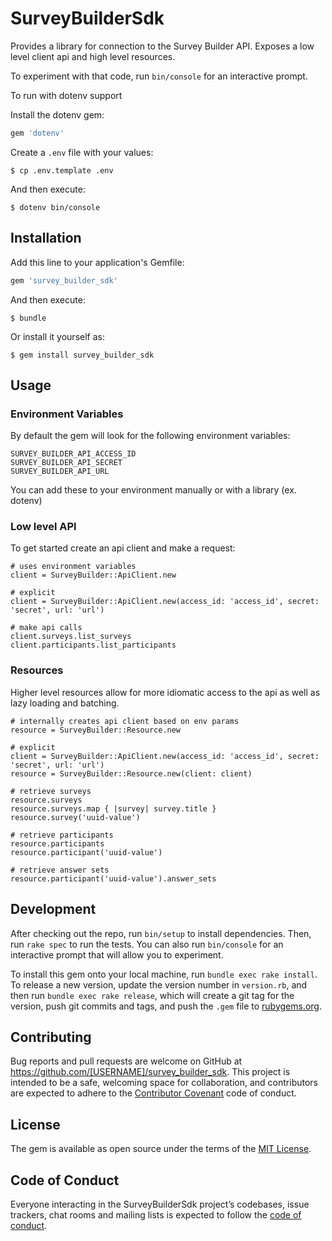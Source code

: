 # SurveyBuilderSdk

Provides a library for connection to the Survey Builder API. Exposes a low level client api and high level resources.

To experiment with that code, run `bin/console` for an interactive prompt.

To run with dotenv support

Install the dotenv gem:

```ruby
gem 'dotenv'
```

Create a `.env` file with your values:

    $ cp .env.template .env

And then execute:

    $ dotenv bin/console

## Installation

Add this line to your application's Gemfile:

```ruby
gem 'survey_builder_sdk'
```

And then execute:

    $ bundle

Or install it yourself as:

    $ gem install survey_builder_sdk

## Usage

### Environment Variables
By default the gem will look for the following environment variables:
```
SURVEY_BUILDER_API_ACCESS_ID
SURVEY_BUILDER_API_SECRET
SURVEY_BUILDER_API_URL
```

You can add these to your environment manually or with a library (ex. dotenv)

### Low level API

To get started create an api client and make a request:

```
# uses environment variables
client = SurveyBuilder::ApiClient.new

# explicit
client = SurveyBuilder::ApiClient.new(access_id: 'access_id', secret: 'secret', url: 'url')

# make api calls
client.surveys.list_surveys
client.participants.list_participants
```

### Resources

Higher level resources allow for more idiomatic access to the api as well as lazy loading and batching.

```
# internally creates api client based on env params
resource = SurveyBuilder::Resource.new

# explicit
client = SurveyBuilder::ApiClient.new(access_id: 'access_id', secret: 'secret', url: 'url')
resource = SurveyBuilder::Resource.new(client: client)

# retrieve surveys
resource.surveys
resource.surveys.map { |survey| survey.title }
resource.survey('uuid-value')

# retrieve participants
resource.participants
resource.participant('uuid-value')

# retrieve answer sets
resource.participant('uuid-value').answer_sets
```

## Development

After checking out the repo, run `bin/setup` to install dependencies. Then, run `rake spec` to run the tests. You can also run `bin/console` for an interactive prompt that will allow you to experiment.

To install this gem onto your local machine, run `bundle exec rake install`. To release a new version, update the version number in `version.rb`, and then run `bundle exec rake release`, which will create a git tag for the version, push git commits and tags, and push the `.gem` file to [rubygems.org](https://rubygems.org).

## Contributing

Bug reports and pull requests are welcome on GitHub at https://github.com/[USERNAME]/survey_builder_sdk. This project is intended to be a safe, welcoming space for collaboration, and contributors are expected to adhere to the [Contributor Covenant](http://contributor-covenant.org) code of conduct.

## License

The gem is available as open source under the terms of the [MIT License](https://opensource.org/licenses/MIT).

## Code of Conduct

Everyone interacting in the SurveyBuilderSdk project’s codebases, issue trackers, chat rooms and mailing lists is expected to follow the [code of conduct](https://github.com/[USERNAME]/survey_builder_sdk/blob/master/CODE_OF_CONDUCT.md).
